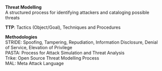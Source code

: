 
**Threat Modelling**  
A structured process for identifying attackers and cataloging possible threats

**TTP**: Tactics (Object/Goal), Techniques and Procedures

**Methodologies**  
STRIDE: Spoofing, Tampering, Repudiation, Information Disclosure, Denial of Service, Elevation of Privilege  
PASTA: Process for Attack Simulation and Threat Analysis  
Trike: Open Source Threat Modelling Process  
MAL: Meta Attack Language